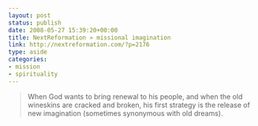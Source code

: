 ```yaml
---
layout: post
status: publish
date: 2008-05-27 15:39:20+00:00
title: NextReformation » missional imagination
link: http://nextreformation.com/?p=2176
type: aside
categories:
- mission
- spirituality
---
```


> When God wants to bring renewal to his people, and when the old wineskins are cracked and broken, his first strategy is the release of new imagination (sometimes synonymous with old dreams).
